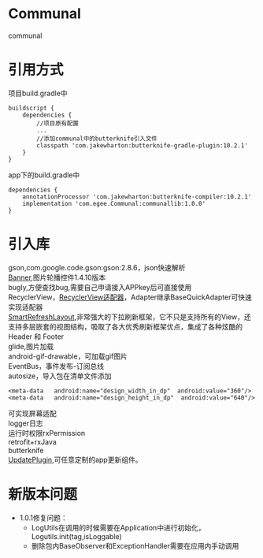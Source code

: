 # Communal
communal  
# 引用方式  
项目build.gradle中 
```
buildscript {
	dependencies {
		//项目原有配置
		...
		//添加communal中的butterknife引入文件
		classpath 'com.jakewharton:butterknife-gradle-plugin:10.2.1'
	}
}
```
app下的build.gradle中<br>
```
dependencies {
	annotationProcessor 'com.jakewharton:butterknife-compiler:10.2.1'
	implementation 'com.egee.Communal:communallib:1.0.0'
}
```

# 引入库<br>
gson,com.google.code.gson:gson:2.8.6，json快速解析<br>
[Banner](https://github.com/youth5201314/banner),图片轮播控件1.4.10版本<br>
bugly,方便查找bug,需要自己申请接入APPkey后可直接使用<br>
RecyclerView，[RecyclerView适配器](https://github.com/CymChad/BaseRecyclerViewAdapterHelper)，Adapter继承BaseQuickAdapter可快速实现适配器<br>
[SmartRefreshLayout](https://github.com/scwang90/SmartRefreshLayout),非常强大的下拉刷新框架，它不只是支持所有的View，还支持多层嵌套的视图结构，吸取了各大优秀刷新框架优点，集成了各种炫酷的 Header 和 Footer<br>
glide,图片加载<br>
android-gif-drawable，可加载gif图片<br>
EventBus，事件发布-订阅总线<br>
autosize，导入包在清单文件添加<br>
```
<meta-data   android:name="design_width_in_dp"  android:value="360"/>
<meta-data   android:name="design_height_in_dp"  android:value="640"/> 
```
可实现屏幕适配  <br>
logger日志<br>
运行时权限rxPermission<br>
retrofit+rxJava<br>
butterknife<br>
[UpdatePlugin](https://github.com/easyandroidgroup/UpdatePlugin),可任意定制的app更新组件。<br>

# 新版本问题<br>
* 1.0.1修复问题：<br>
	* LogUtils在调用的时候需要在Application中进行初始化，Logutils.init(tag,isLoggable)
	* 删除包内BaseObserver和ExceptionHandler需要在应用内手动调用
